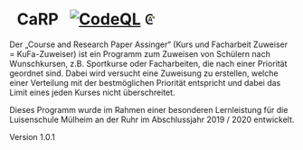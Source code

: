 # &nbsp; CaRP &nbsp; [![CodeQL](https://github.com/juhu1705/CaRP/actions/workflows/codeql-analysis.yml/badge.svg)](https://github.com/juhu1705/CaRP/actions/workflows/codeql-analysis.yml) <img src="https://raw.githubusercontent.com/juhu1705/CaRP/master/src/main/resources/assets/textures/logo/CaRP.png" alt="drawing" width="20"/>

Der „Course and Research Paper Assinger“ (Kurs und Facharbeit Zuweiser = KuFa-Zuweiser) ist ein Programm zum Zuweisen von Schülern nach Wunschkursen, z.B. Sportkurse oder Facharbeiten, die nach einer Priorität geordnet sind. Dabei wird versucht eine Zuweisung zu erstellen, welche einer Verteilung mit der bestmöglichen Priorität entspricht und dabei das Limit eines jeden Kurses nicht überschreitet.

Dieses Programm wurde im Rahmen einer besonderen Lernleistung für die Luisenschule Mülheim an der Ruhr im Abschlussjahr 2019 / 2020 entwickelt.

Version 1.0.1
